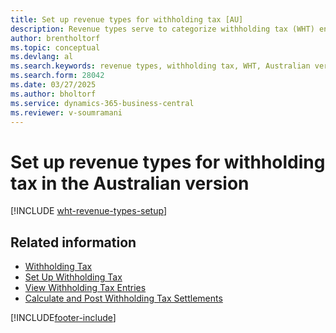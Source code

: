 ```yaml
---
title: Set up revenue types for withholding tax [AU]
description: Revenue types serve to categorize withholding tax (WHT) entries and are utilized for WHT certificates in the Australian version.
author: brentholtorf
ms.topic: conceptual
ms.devlang: al
ms.search.keywords: revenue types, withholding tax, WHT, Australian version
ms.search.form: 28042 
ms.date: 03/27/2025
ms.author: bholtorf
ms.service: dynamics-365-business-central
ms.reviewer: v-soumramani
---
```


# Set up revenue types for withholding tax in the Australian version

[!INCLUDE [wht-revenue-types-setup](../includes/AUNZ/wht-revenue-types-setup.md)]

## Related information

- [Withholding Tax](withholding-tax.md)
- [Set Up Withholding Tax](how-to-set-up-withholding-tax.md)
- [View Withholding Tax Entries](how-to-view-withholding-tax-entries.md)
- [Calculate and Post Withholding Tax Settlements](how-to-calculate-and-post-withholding-tax-settlements.md)

[!INCLUDE[footer-include](../../includes/footer-banner.md)]
